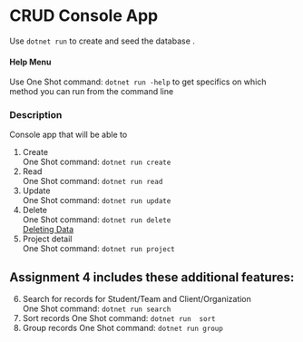 # CRUD Console App

Use ` dotnet run ` to create and seed the database .

#### Help Menu
Use One Shot command: ` dotnet run -help ` to get specifics on which method you can run from the command line

### Description
Console app that will be able to

1. Create\
    One Shot command: `dotnet run create`
2. Read\
    One Shot command: `dotnet run read`
3. Update\
    One Shot command: `dotnet run update`
4. Delete\
    One Shot command:  `dotnet run delete`\
[Deleting Data](https://docs.microsoft.com/en-us/ef/core/saving/basic#deleting-data)
5.  Project detail\
    One Shot command: `dotnet run project`


## Assignment 4 includes these additional features:

6. Search for records for Student/Team and Client/Organization\
    One Shot command: ` dotnet run search `
7. Sort records
    One Shot command: ` dotnet run  sort `
8. Group records
    One Shot command: ` dotnet run group `

